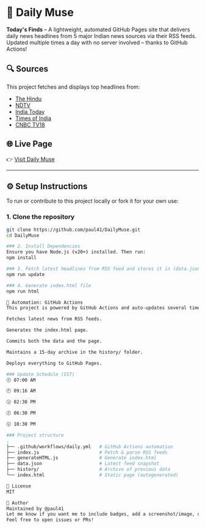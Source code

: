# 📰 Daily Muse

**Today's Finds** – A lightweight, automated GitHub Pages site that delivers daily news headlines from 5 major Indian news sources via their RSS feeds. Updated multiple times a day with no server involved – thanks to GitHub Actions!

## 🔍 Sources

This project fetches and displays top headlines from:

- [The Hindu](https://www.thehindu.com/)
- [NDTV](https://www.ndtv.com/)
- [India Today](https://www.indiatoday.in/)
- [Times of India](https://timesofindia.indiatimes.com/)
- [CNBC TV18](https://www.cnbctv18.com/)

## 🌐 Live Page

👉 [Visit Daily Muse](https://paul41.github.io/DailyMuse)

---

## ⚙️ Setup Instructions

To run or contribute to this project locally or fork it for your own use:

### 1. Clone the repository

```bash
git clone https://github.com/paul41/DailyMuse.git
cd DailyMuse

### 2. Install Dependencies
Ensure you have Node.js (v20+) installed. Then run:
npm install

### 3. Fetch latest headlines from RSS feed and stores it in (data.json) file
npm run update

### 4. Generate index.html file
npm run html

🤖 Automation: GitHub Actions
This project is powered by GitHub Actions and auto-updates several times daily. It does the following:

Fetches latest news from RSS feeds.

Generates the index.html page.

Commits both the data and the page.

Maintains a 15-day archive in the history/ folder.

Deploys everything to GitHub Pages.

### Update Schedule (IST)
🕖 07:00 AM

🕘 09:16 AM

🕝 02:30 PM

🕕 06:30 PM

🕥 10:30 PM

### Project structure
.
├── .github/workflows/daily.yml   # GitHub Actions automation
├── index.js                      # Fetch & parse RSS feeds
├── generateHTML.js               # Generate index.html
├── data.json                     # Latest feed snapshot
├── history/                      # Archive of previous data
└── index.html                    # Static page (autogenerated)

📜 License
MIT

👤 Author
Maintained by @paul41
Let me know if you want me to include badges, add a screenshot/image, or generate a minimal logo for the project.
Feel free to open issues or PRs!



